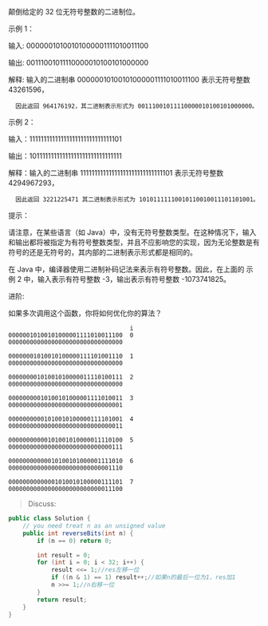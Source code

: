 颠倒给定的 32 位无符号整数的二进制位。

示例 1：

输入: 00000010100101000001111010011100

输出: 00111001011110000010100101000000

解释: 输入的二进制串 00000010100101000001111010011100 表示无符号整数 43261596，

      因此返回 964176192，其二进制表示形式为 00111001011110000010100101000000。
      
示例 2：

输入：11111111111111111111111111111101

输出：10111111111111111111111111111111

解释：输入的二进制串 11111111111111111111111111111101 表示无符号整数 4294967293，

      因此返回 3221225471 其二进制表示形式为 10101111110010110010011101101001。
 

提示：

请注意，在某些语言（如 Java）中，没有无符号整数类型。在这种情况下，输入和输出都将被指定为有符号整数类型，并且不应影响您的实现，因为无论整数是有符号的还是无符号的，其内部的二进制表示形式都是相同的。

在 Java 中，编译器使用二进制补码记法来表示有符号整数。因此，在上面的 示例 2 中，输入表示有符号整数 -3，输出表示有符号整数 -1073741825。

进阶:

如果多次调用这个函数，你将如何优化你的算法？

```
                                  i
00000010100101000001111010011100  0
00000000000000000000000000000000

00000001010010100000111101001110  1
00000000000000000000000000000000

00000000101001010000011110100111  2
00000000000000000000000000000000

00000000010100101000001111010011  3
00000000000000000000000000000001

00000000001010010100000111101001  4
00000000000000000000000000000011

00000000000101001010000011110100  5
00000000000000000000000000000111

00000000000010100101000001111010  6
00000000000000000000000000001110

00000000000001010010100000111101  7
00000000000000000000000000011100
```
>Discuss:
```java
public class Solution {
    // you need treat n as an unsigned value
    public int reverseBits(int n) {
        if (n == 0) return 0;

        int result = 0;
        for (int i = 0; i < 32; i++) {
            result <<= 1;//res左移一位
            if ((n & 1) == 1) result++;//如果n的最后一位为1，res加1
            n >>= 1;//n右移一位
        }
        return result;
    }
}
```
